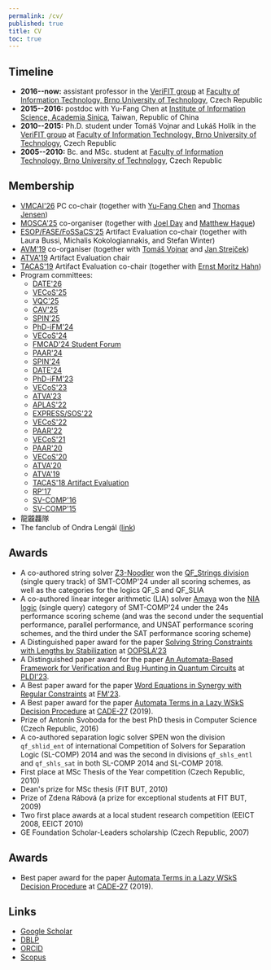 ```yaml
---
permalink: /cv/
published: true
title: CV
toc: true
---
```

## Timeline

* **2016--now:** assistant professor in the [VeriFIT group](http://www.fit.vutbr.cz/research/groups/verifit/) at [Faculty of Information Technology, Brno University of Technology](https://www.fit.vutbr.cz), Czech Republic
* **2015--2016:** postdoc with Yu-Fang Chen at [Institute of Information Science, Academia Sinica](https://www.iis.sinica.edu.tw), Taiwan, Republic of China
* **2010--2015:** Ph.D. student under Tomáš Vojnar and Lukáš Holík in the [VeriFIT group](http://www.fit.vutbr.cz/research/groups/verifit/) at [Faculty of Information Technology, Brno University of Technology](https://www.fit.vutbr.cz), Czech Republic
* **2005--2010:** Bc. and MSc. student at [Faculty of Information Technology, Brno University of Technology](https://www.fit.vutbr.cz), Czech Republic

## Membership

* [VMCAI'26](https://conf.researchr.org/home/VMCAI-2026) PC co-chair (together with [Yu-Fang Chen](https://guluchen.github.io/) and [Thomas Jensen](https://www.irisa.fr/celtique/jensen/))
* [MOSCA'25](https://mosca2025.github.io/) co-organiser (together with [Joel Day](https://www.lboro.ac.uk/departments/compsci/staff/joel-day/) and [Matthew Hague](https://www.cs.rhul.ac.uk/home/uxac009/))
* [ESOP/FASE/FoSSaCS'25](https://etaps.org/2025/conferences/ae-esop-fase-fossacs/) Artifact Evaluation co-chair (together with Laura Bussi, Michalis Kokologiannakis, and Stefan Winter)
* [AVM'19](https://avm19.fit.vutbr.cz) co-organiser (together with [Tomáš Vojnar](https://www.fit.vutbr.cz/~vojnar) and [Jan Strejček](https://www.fi.muni.cz/~xstrejc/))
* [ATVA'19](http://atva2019.iis.sinica.edu.tw/) Artifact Evaluation chair
* [TACAS'19](https://conf.researchr.org/track/etaps-2019/tacas-2019-papers) Artifact Evaluation co-chair (together with [Ernst Moritz Hahn](http://iscasmc.ios.ac.cn/?page_id=71))
* Program committees:
  * [DATE'26](https://date26.date-conference.com/)
  * [VECoS'25](https://www.vecos-world.org/2025/)
  * [VQC'25](https://verifiedqc.github.io/2025/)
  * [CAV'25](https://conferences.i-cav.org/2025/)
  * [SPIN'25](https://spin-web.github.io/SPIN2025/)
  * [PhD-iFM'24](https://ifm2024.cs.manchester.ac.uk/phd-symposium.html)
  * [VECoS'24](https://www.vecos-world.org/2024/)
  * [FMCAD'24 Student Forum](https://fmcad.org/FMCAD24/student_forum/)
  * [PAAR'24](https://paar2024.github.io/)
  * [SPIN'24](https://spin-web.github.io/SPIN2024/)
  * [DATE'24](https://date24.date-conference.com/)
  * [PhD-iFM'23](https://liacs.leidenuniv.nl/~bonsanguemm/ifm23/phd.html)
  * [VECoS'23](http://vecos-world.org/2023/)
  * [ATVA'23](https://atva-conference.org/2023/)
  * [APLAS'22](https://2022.splashcon.org/home/aplas-2022)
  * [EXPRESS/SOS'22](https://express-sos2022.github.io/)
  * [VECoS'22](http://vecos-world.org/2022/)
  * [PAAR'22](https://paar2022.github.io/)
  * [VECoS'21](http://vecos-world.org/2021/)
  * [PAAR'20](http://paar2020.gforge.inria.fr)
  * [VECoS'20](http://vecos-world.org/2020/)
  * [ATVA'20](http://fit.uet.vnu.edu.vn/atva2020/)
  * [ATVA'19](http://atva2019.iis.sinica.edu.tw/)
  * [TACAS'18 Artifact Evaluation](https://tacas.info/artifacts.php)
  * [RP'17](http://rp17.cs.rhul.ac.uk/)
  * [SV-COMP'16](https://sv-comp.sosy-lab.org/2016/index.php)
  * [SV-COMP'15](https://sv-comp.sosy-lab.org/2015/index.php)
* 龍龖龘隊
* The fanclub of Ondra Lengál ([link](https://www.facebook.com/groups/410164136336727"))

## Awards

* A co-authored string solver [Z3-Noodler](https://github.com/VeriFIT/z3-noodler) won the [QF_Strings division](https://smt-comp.github.io/2024/results/qf_strings-single-query/) (single query track) of SMT-COMP'24 under all scoring schemes, as well as the categories for the logics QF_S and QF_SLIA
* A co-authored linear integer arithmetic (LIA) solver [Amaya](https://github.com/MichalHe/amaya) won the [NIA logic](https://smt-comp.github.io/2024/results/nia-single-query/) (single query) category of SMT-COMP'24 under the 24s performance scoring scheme (and was the second under the sequential performance, parallel performance, and UNSAT performance scoring schemes, and the third under the SAT performance scoring scheme)
* A Distinguished paper award for the paper [Solving String Constraints with Lengths by Stabilization](http://dx.doi.org/10.1145/3622872) at [OOPSLA'23](https://2023.splashcon.org/track/splash-2023-oopsla)
* A Distinguished paper award for the paper [An Automata-Based Framework for Verification and Bug Hunting in Quantum Circuits](http://dx.doi.org/10.1145/3591270) at [PLDI'23](https://pldi23.sigplan.org/).
* A Best paper award for the paper [Word Equations in Synergy with Regular Constraints](http://dx.doi.org/10.1007/978-3-031-27481-7_23) at [FM'23](https://fm2023.isp.uni-luebeck.de/).
* A Best paper award for the paper [Automata Terms in a Lazy WSkS Decision Procedure](http://dx.doi.org/10.1007/978-3-030-29436-6_18) at [CADE-27](https://www.mat.ufrn.br/cade-27) (2019).
* Prize of Antonín Svoboda for the best PhD thesis in Computer Science (Czech Republic, 2016)
* A co-authored separation logic solver SPEN won the division `qf_shlid_ent` of international Competition of Solvers for Separation Logic (SL-COMP) 2014 and was the second in divisions `qf_shls_entl` and `qf_shls_sat` in both SL-COMP 2014 and SL-COMP 2018.
* First place at MSc Thesis of the Year competition (Czech Republic, 2010)
* Dean's prize for MSc thesis (FIT BUT, 2010)
* Prize of Zdena Rábová (a prize for exceptional students at FIT BUT, 2009)
* Two first place awards at a local student research competition (EEICT 2008, EEICT 2010)
* GE Foundation Scholar-Leaders scholarship (Czech Republic, 2007)

## Awards

* Best paper award for the paper [Automata Terms in a Lazy WSkS Decision Procedure](http://dx.doi.org/10.1007/978-3-030-29436-6_18) at [CADE-27](https://www.mat.ufrn.br/cade-27) (2019).

## Links

* [Google Scholar](https://scholar.google.com/citations?user=m3bsxv4AAAAJ)
* [DBLP](https://dblp.uni-trier.de/pers/hd/l/Leng=aacute=l:Ondrej)
* [ORCID](https://www.orcid.org/0000-0002-3038-5875)
* [Scopus](https://www.scopus.com/authid/detail.uri?authorId=24822331700)
